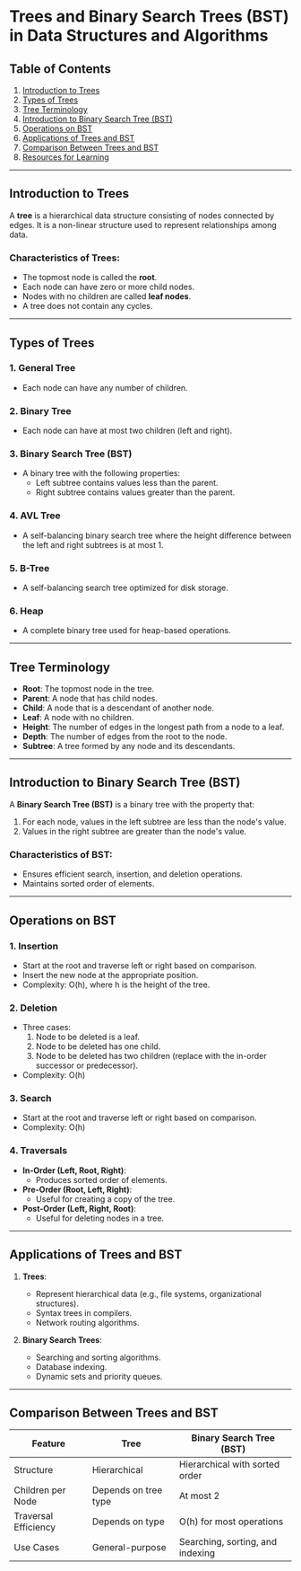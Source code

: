 # Trees and Binary Search Trees (BST) in Data Structures and Algorithms

## Table of Contents
1. [Introduction to Trees](#introduction-to-trees)
2. [Types of Trees](#types-of-trees)
3. [Tree Terminology](#tree-terminology)
4. [Introduction to Binary Search Tree (BST)](#introduction-to-binary-search-tree)
5. [Operations on BST](#operations-on-bst)
6. [Applications of Trees and BST](#applications-of-trees-and-bst)
7. [Comparison Between Trees and BST](#comparison-between-trees-and-bst)
8. [Resources for Learning](#resources-for-learning)

---

## Introduction to Trees
A **tree** is a hierarchical data structure consisting of nodes connected by edges. It is a non-linear structure used to represent relationships among data.

### Characteristics of Trees:
- The topmost node is called the **root**.
- Each node can have zero or more child nodes.
- Nodes with no children are called **leaf nodes**.
- A tree does not contain any cycles.

---

## Types of Trees

### 1. General Tree
- Each node can have any number of children.

### 2. Binary Tree
- Each node can have at most two children (left and right).

### 3. Binary Search Tree (BST)
- A binary tree with the following properties:
    - Left subtree contains values less than the parent.
    - Right subtree contains values greater than the parent.

### 4. AVL Tree
- A self-balancing binary search tree where the height difference between the left and right subtrees is at most 1.

### 5. B-Tree
- A self-balancing search tree optimized for disk storage.

### 6. Heap
- A complete binary tree used for heap-based operations.

---

## Tree Terminology
- **Root**: The topmost node in the tree.
- **Parent**: A node that has child nodes.
- **Child**: A node that is a descendant of another node.
- **Leaf**: A node with no children.
- **Height**: The number of edges in the longest path from a node to a leaf.
- **Depth**: The number of edges from the root to the node.
- **Subtree**: A tree formed by any node and its descendants.

---

## Introduction to Binary Search Tree (BST)
A **Binary Search Tree (BST)** is a binary tree with the property that:
1. For each node, values in the left subtree are less than the node's value.
2. Values in the right subtree are greater than the node's value.

### Characteristics of BST:
- Ensures efficient search, insertion, and deletion operations.
- Maintains sorted order of elements.

---

## Operations on BST

### 1. Insertion
- Start at the root and traverse left or right based on comparison.
- Insert the new node at the appropriate position.
- Complexity: O(h), where h is the height of the tree.

### 2. Deletion
- Three cases:
    1. Node to be deleted is a leaf.
    2. Node to be deleted has one child.
    3. Node to be deleted has two children (replace with the in-order successor or predecessor).
- Complexity: O(h)

### 3. Search
- Start at the root and traverse left or right based on comparison.
- Complexity: O(h)

### 4. Traversals
- **In-Order (Left, Root, Right)**:
    - Produces sorted order of elements.
- **Pre-Order (Root, Left, Right)**:
    - Useful for creating a copy of the tree.
- **Post-Order (Left, Right, Root)**:
    - Useful for deleting nodes in a tree.

---

## Applications of Trees and BST
1. **Trees**:
    - Represent hierarchical data (e.g., file systems, organizational structures).
    - Syntax trees in compilers.
    - Network routing algorithms.

2. **Binary Search Trees**:
    - Searching and sorting algorithms.
    - Database indexing.
    - Dynamic sets and priority queues.

---

## Comparison Between Trees and BST

| Feature              | Tree                       | Binary Search Tree (BST)       |
|----------------------|---------------------------|---------------------------------|
| Structure            | Hierarchical              | Hierarchical with sorted order |
| Children per Node    | Depends on tree type      | At most 2                      |
| Traversal Efficiency | Depends on type           | O(h) for most operations       |
| Use Cases            | General-purpose           | Searching, sorting, and indexing |
